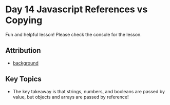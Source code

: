 # Day 14 Javascript References vs Copying

Fun and helpful lesson! Please check the console for the lesson. 

## Attribution
* [background](https://bgjar.com/animated-shape)


## Key Topics
* The key takeaway is that strings, numbers, and booleans are passed by value, but objects and arrays are passed by reference!
